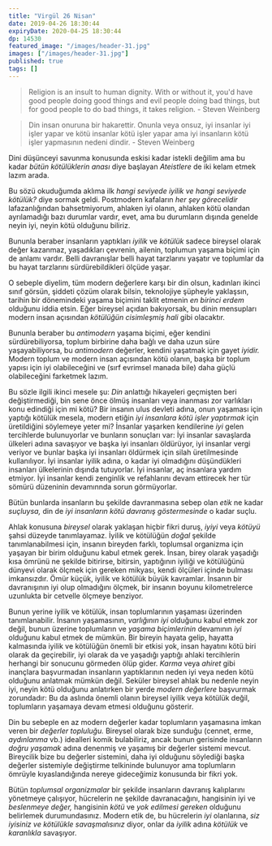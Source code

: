 ```yaml
---
title: "Virgül 26 Nisan"
date: 2019-04-26 18:30:44
expiryDate: 2020-04-25 18:30:44
dp: 14530
featured_image: "/images/header-31.jpg"
images: ["/images/header-31.jpg"]
published: true
tags: []
---
```




> Religion is an insult to human dignity. With or without it, you'd have good
> people doing good things and evil people doing bad things, but for good people
> to do bad things, it takes religion. - Steven Weinberg

> Din insan onuruna bir hakarettir. Onunla veya onsuz, iyi insanlar iyi işler
> yapar ve kötü insanlar kötü işler yapar ama iyi insanların kötü işler
> yapmasının nedeni dindir. - Steven Weinberg

Dini düşünceyi savunma konusunda eskisi kadar istekli değilim ama bu kadar
*bütün kötülüklerin anası* diye başlayan *Ateistlere* de iki kelam etmek lazım
arada.

Bu sözü okuduğumda aklıma ilk *hangi seviyede iyilik ve hangi seviyede kötülük?*
diye sormak geldi. Postmodern kafaların *her şey görecelidir* lafazanlığından
bahsetmiyorum, ahlaken iyi olanın, ahlaken kötü olandan ayrılamadığı bazı
durumlar vardır, evet, ama bu durumların dışında genelde neyin iyi, neyin kötü
olduğunu biliriz.

Bununla beraber insanların yaptıkları *iyilik* ve *kötülük* sadece bireysel
olarak değer kazanmaz, yaşadıkları çevrenin, ailenin, toplumun yaşama biçimi
için de anlamı vardır. Belli davranışlar belli hayat tarzlarını yaşatır ve
toplumlar da bu hayat tarzlarını sürdürebildikleri ölçüde yaşar.

O sebeple diyelim, tüm modern değerlere karşı bir din olsun, kadınları ikinci
sınıf görsün, şiddeti çözüm olarak bilsin, teknolojiye şüpheyle yaklaşsın,
tarihin bir dönemindeki yaşama biçimini taklit etmenin *en birinci erdem*
olduğunu iddia etsin. Eğer bireysel açıdan bakıyorsak, bu dinin mensupları
modern insan açısından *kötülüğün cisimleşmiş hali* gibi olacaktır. 

Bununla beraber bu *antimodern* yaşama biçimi, eğer kendini sürdürebiliyorsa,
toplum birbirine daha bağlı ve daha uzun süre yaşayabiliyorsa, bu *antimodern*
değerler, kendini yaşatmak için gayet *iyidir.* Modern toplum ve modern insan
açısından kötü olanın, başka bir toplum yapısı için iyi olabileceğini ve (sırf
evrimsel manada bile) daha güçlü olabileceğini farketmek lazım.

Bu sözle ilgili ikinci mesele şu: *Din* anlattığı hikayeleri geçmişten beri
değiştirmediği, bin sene önce ölmüş insanları veya inanması zor varlıkları konu
edindiği için mi kötü? Bir insanın ulus devleti adına, onun yaşaması için
yaptığı kötülük mesela, modern etiğin *iyi insanlara kötü işler yaptırmak* için
üretildiğini söylemeye yeter mi? İnsanlar yaşarken kendilerine *iyi* gelen
tercihlerde bulunuyorlar ve bunların sonuçları var: İyi insanlar savaşlarda
ülkeleri adına savaşıyor ve başka iyi insanları öldürüyor, iyi insanlar vergi
veriyor ve bunlar başka iyi insanları öldürmek için silah üretilmesinde
kullanılıyor. İyi insanlar iyilik adına, o kadar iyi olmadığını düşündükleri
insanları ülkelerinin dışında tutuyorlar. İyi insanlar, aç insanlara yardım
etmiyor. İyi insanlar kendi zenginlik ve refahlarını devam ettirecek her tür
sömürü düzeninin devamınnda sorun görmüyorlar.

Bütün bunlarda insanların bu şekilde davranmasına sebep olan *etik* ne kadar
*suçluysa,* din de *iyi insanların kötü davranış göstermesinde* o kadar suçlu.

Ahlak konusuna *bireysel* olarak yaklaşan hiçbir fikri duruş, *iyiyi* veya
*kötüyü* şahsi düzeyde tanımlayamaz. İyilik ve kötülüğün *doğal* şekilde
tanımlanabilmesi için, insanın bireyden farklı, toplumsal organizma için yaşayan
bir birim olduğunu kabul etmek gerek. İnsan, birey olarak yaşadığı kısa ömrünü
ne şekilde bitirirse, bitirsin, yaptığının iyiliği ve kötülüğünü dünyevi olarak
ölçmek için gereken mikyası, kendi ölçüleri içinde bulması imkansızdır. Ömür
küçük, iyilik ve kötülük büyük kavramlar. İnsanın bir davranışının iyi olup
olmadığını ölçmek, bir insanın boyunu kilometrelerce uzunlukta bir cetvelle
ölçmeye benziyor.

Bunun yerine iyilik ve kötülük, insan toplumlarının yaşaması üzerinden
tanımlanabilir. İnsanın yaşamasının, *varlığının* *iyi* olduğunu kabul etmek zor
değil, bunun üzerine toplumların ve *yaşama biçimlerinin* devamının *iyi*
olduğunu kabul etmek de mümkün. Bir bireyin hayata gelip, hayatta kalmasında
iyilik ve kötülüğün önemli bir etkisi yok, insan hayatını kötü biri olarak da
geçirebilir, iyi olarak da ve yaşadığı yaptığı ahlaki tercihlerin herhangi bir
sonucunu görmeden ölüp gider. *Karma* veya *ahiret* gibi inançlara başvurmadan
insanların yaptıklarının neden iyi veya neden kötü olduğunu anlatmak mümkün
değil. Seküler bireysel ahlak bu nedenle neyin iyi, neyin kötü olduğunu
anlatırken bir yerde *modern değerlere* başvurmak zorundadır: Bu da aslında
önemli olanın bireysel iyilik veya kötülük değil, toplumların yaşamaya devam
etmesi olduğunu gösterir.

Din bu sebeple en az modern değerler kadar toplumların yaşamasına imkan veren
bir *değerler topluluğu.* Bireysel olarak bize sunduğu (cennet, erme,
*aydınlanma* vb.) idealleri komik bulabiliriz, ancak bunun gerisinde insanların
*doğru yaşamak* adına denenmiş ve yaşamış bir değerler sistemi mevcut.
Bireycilik bize bu değerler sistemini, daha iyi olduğunu söylediği başka
değerler sistemiyle değiştirme telkininde bulunuyor ama toplumların ömrüyle
kıyaslandığında nereye gideceğimiz konusunda bir fikri yok. 

Bütün *toplumsal organizmalar* bir şekilde insanların davranış kalıplarını
yönetmeye çalışıyor, hücrelerin ne şekilde davranacağını, hangisinin iyi ve
*beslenmeye değer,* hangisinin *kötü* ve *yok edilmesi gereken* olduğunu
belirlemek durumundasınız. Modern etik de, bu hücrelerin *iyi* olanlarına, *siz
iyisiniz ve kötülükle savaşmalısınız* diyor, onlar da *iyilik* adına *kötülük*
ve *karanlıkla* savaşıyor.

